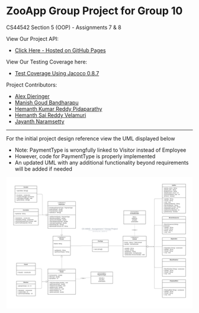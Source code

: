 # ZooApp Group Project for Group 10

CS44542 Section 5 (OOP) - Assignments 7 & 8

View Our Project API:

 - [Click Here - Hosted on GitHub Pages](https://dierale.github.io/ZooGroup10/)

View Our Testing Coverage here:

 - [Test Coverage Using Jacoco 0.8.7](https://dierale.github.io/ZooGroup10/Zoo10Group-Coverage.html)

Project Contributors:
 - [Alex Dieringer](https://github.com/Dierale)
 - [Manish Goud Bandharapu](https://github.com/919610362)
 - [Hemanth Kumar Reddy Pidaparathy](https://github.com/Hemanthkumarreddy)
 - [Hemanth Sai Reddy Velamuri](https://github.com/hemanthsaireddyvelamuri)
 - [Jayanth Naramsetty](https://github.com/jayanthnaramsetty)

---

For the initial project design reference view the UML displayed below
 - Note: PaymentType is wrongfully linked to Visitor instead of Employee
 - However, code for PaymentType is properly implemented
 - An updated UML with any additional functionality beyond requirements will be added if needed

![UML Diagram](UML_REFERENCE.png)
